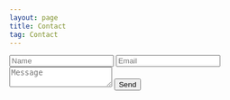 ```yaml
---
layout: page
title: Contact
tag: Contact
---
```

<div class="contact">

<form id="contactform" method="POST">
    <input type="text" name="name" class="feedback-input" placeholder="Name">
    <input type="email" name="_replyto" class="feedback-input" placeholder="Email">
    <input type="hidden" name="_subject" value="Portfolio Contact" />
    <textarea name="message" class="feedback-input" placeholder="Message"></textarea>
    <input type="text" name="_gotcha" style="display:none" />
    <input type="hidden" name="_next" value="//twarrre.github.io/thanks.html" />
    <input type="submit" value="Send">
</form>
<script>
    var contactform =  document.getElementById('contactform');
    contactform.setAttribute('action', '//formspree.io/' + 't' + 'wa' + 're' + '41' + '94' + '@' + 'gmail' + '.' + 'com');
</script>

</div>
